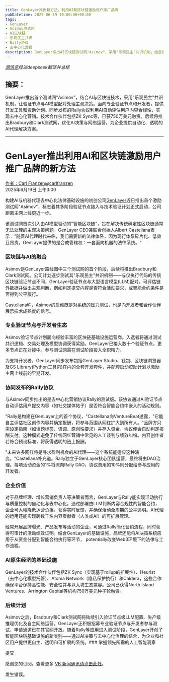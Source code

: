 ```yaml
---
title: GenLayer推出新方法，利用AI和区块链激励用户推广品牌
pubDatetime: 2025-06-19 10:00:00+00:00
tags:
- GenLayer
- Asimov测试网
- AI区块链
- 乐观民主共识
- Rally协议
- 去中心化营销
description: GenLayer推出AI区块链测试网"Asimov"，采用"乐观民主"共识机制，结合验证节点与AI处理决策，并发布Rally协议实现去中心化营销，获750万美元融资，后续将优化AI解决方案。
---
```


*[源信息](https://venturebeat.com/ai/genlayer-launches-a-new-method-to-incentivize-people-to-market-your-brand-using-ai-and-blockchain/)经过deepseek翻译并总结*

## 摘要：

GenLayer推出首个测试网"Asimov"，结合AI与区块链技术，采用"乐观民主"共识机制，让验证节点与AI模型配对处理主观决策。面向专业验证节点和开发者，提供开发工具和资助计划。同步发布的Rally协议利用AI自动评估用户内容合规性，实现去中心化营销。技术合作伙伴包括ZK Sync等，已获750万美元融资。后续将推出Bradbury和Clark测试网，优化AI决策与网络运营，为企业提供自动化、透明的AI代理解决方案。

---

GenLayer推出利用AI和区块链激励用户推广品牌的新方法
=================================================================================================

[作者：Carl Franzen](https://venturebeat.com/author/carlfranzen/ "Carl Franzen的文章")[@carlfranzen](https://twitter.com/carlfranzen)  
2025年6月19日 上午3:00

构建AI与机器代理去中心化法律基础设施的初创公司[GenLayer](https://www.genlayer.com/)近日推出首个激励测试网"Asimov"，标志着其多阶段验证节点接入与技术验证计划正式启动，公司距离主网上线更近一步。

该测试网首次引入由AI模型驱动的"智能区块链"，旨在解决传统确定性区块链通常无法处理的主观决策问题。GenLayer CEO兼联合创始人Albert Castellana表示："随着AI代理时代来临，我们需要新的法律体系，因为现行体系碎片化、低效且昂贵。GenLayer提供的是合成管辖权：一套面向机器的法律系统。"

### 区块链与AI的融合
Asimov是GenLayer路线图中三个测试网的首个阶段，后续将推出Bradbury和Clark测试网。公司计划逐步测试其"乐观民主"共识机制——与仅执行代码的传统区块链验证节点不同，GenLayer验证节点与大型语言模型(LLM)配对，可评估链外数据并做出主观判断，例如判定提交内容是否符合活动要求，或智能合约条件是否得到公平履行。

Castellana称，Asimov的启动既是对系统的压力测试，也是向开发者和合作伙伴展示技术成熟度的信号。

### 专业验证节点与开发者生态
Asimov验证节点计划面向经验丰富的区块链基础设施运营商。入选者将通过测试共识逻辑、交易处理及模型协调获得奖励。GenLayer已接入数十个验证节点，更多节点正在对接中。参与测试网需在测试阶段投入全职精力。

为支持开发者，GenLayer同步发布包括GenLayer Studio、钱包、区块链浏览器及GS Library(Python工具包)在内的全套开发套件，并配套启动资助计划以激励主网上线前的早期开发。

### 协同发布的Rally协议
与Asimov同步推出的是去中心化营销协议Rally的测试版。该协议通过AI验证节点自动评估用户提交内容（如社交媒体帖子）是否符合智能合约中嵌入的活动规则。

"Rally是构建在GenLayer上的首个协议，"Castellana向VentureBeat透露，"它能自主评估社区创作内容并确定报酬，将参与范围从网红扩大到所有人。"品牌方只需设定指南（如话题标签、语调、原创性要求）并存入资金，协议便会自动判定报酬支付。这种模式避免了传统网红营销中常见的人工谈判与绩效纠纷。内容创作者若符合预设标准，将获得透明的链上报酬。

"未来许多网红将是寻求盈利机会的AI代理——这个系统能适应这种演变。"Castellana补充道。Rally独立于GenLayer核心团队运营，最终将由DAO治理。每项活动资金的1%将流向Rally DAO，协议费用的10%则分配给参与应用的开发者。

### 企业价值
对于品牌经理、增长营销负责人等决策者而言，GenLayer与Rally能实现活动执行与质量控制的自动化与去中心化。通过部署由LLM判断内容合规性的智能合约，企业可大幅降低运营负担，获得实时反馈，并确保活动全周期的公平透明。AI代理的运用还能实现跨数千名内容贡献者（人类或AI）的可扩展管理。

经常开展品牌曝光、产品发布等活动的企业，可通过Rally简化营销流程，同时获得可审计的活动绩效证明。结合GenLayer的基础设施，品牌还能将AI决策系统应用于从资金分配到智能合约执行等环节， potentially改变Web3环境下的法律与工作流程。

### AI原生经济的基础设施
GenLayer的技术合作伙伴包括ZK Sync（实现基于rollup的扩展性）、Heurist（去中心化模型托管）、Atoma Network（隐私保护执行）和Caldera，这些合作确保平台保持高性能、安全性并与以太坊生态兼容。公司已获得North Island Ventures、Arrington Capital等机构750万美元种子轮融资。

### 后续计划
Asimov之后，Bradbury和Clark测试网将陆续引入验证节点级LLM配置、生产级推理优化及自主网络运营。GenLayer正积极招募专业验证节点与开发者参与测试，申请通道已在其官网开放。随着Rally等应用进入测试阶段，GenLayer开创了智能区块链基础设施的新类别——通过AI决策与去中心化治理的结合，为企业和社区用户提供更自主、透明和可扩展的系统。### 掌握领先所需的人工智能洞察

提交

感谢您的订阅。查看更多 [VB 新闻通讯请点击此处](/newsletters/)。

发生错误。